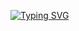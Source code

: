 

[![Typing SVG](https://readme-typing-svg.herokuapp.com/?color=1E90FF&size=35&center=true&vCenter=true&width=1000&lines=HELLO,+My+name+is+Raphael+Andrew;I'm+28+years+old;I'm+from+Brazil;Data+Scientist;Be+Welcome!+:%29)](https://git.io/typing-svg)








